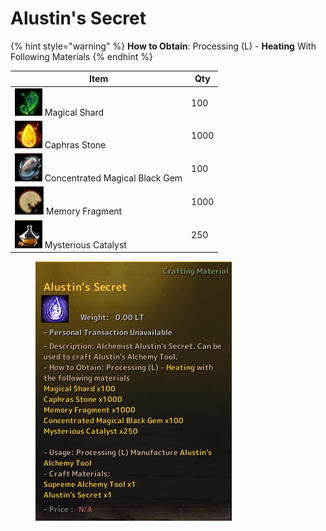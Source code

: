 # Alustin's Secret

{% hint style="warning" %}
**How to Obtain**: Processing (L) - **Heating** With Following Materials
{% endhint %}

| Item                                                                             | Qty  |
| -------------------------------------------------------------------------------- | ---- |
| ![](../../.gitbook/assets/QQ截图20221102190233.png) Magical Shard                  | 100  |
| ![](../../.gitbook/assets/QQ截图20221102190158.png) Caphras Stone                  | 1000 |
| ![](../../.gitbook/assets/QQ截图20221102190027.png) Concentrated Magical Black Gem | 100  |
| ![](../../.gitbook/assets/QQ截图20221102190344.png) Memory Fragment                | 1000 |
| ![](../../.gitbook/assets/QQ截图20221102194608.png) Mysterious Catalyst            | 250  |

<figure><img src="../../.gitbook/assets/unknown (1).png" alt=""><figcaption></figcaption></figure>
